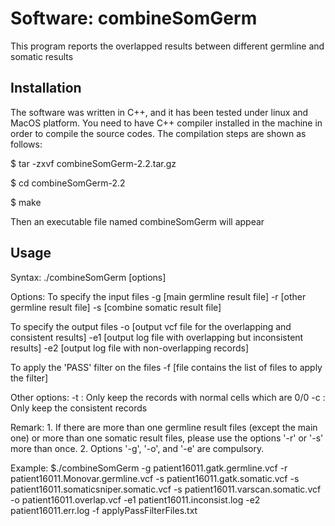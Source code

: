 # Software: combineSomGerm

This program reports the overlapped results between different germline and somatic results

## Installation

The software was written in C++, and it has been tested under linux and MacOS platform. You need
to have C++ compiler installed in the machine in order to compile the source codes. The compilation
steps are shown as follows:

$ tar -zxvf combineSomGerm-2.2.tar.gz

$ cd combineSomGerm-2.2

$ make

Then an executable file named combineSomGerm will appear

## Usage

Syntax: ./combineSomGerm [options]

Options:
   To specify the input files
      -g [main germline result file]
      -r [other germline result file]
      -s [combine somatic result file]

   To specify the output files
      -o [output vcf file for the overlapping and consistent results]
      -e1 [output log file with overlapping but inconsistent results]
      -e2 [output log file with non-overlapping records]

   To apply the 'PASS' filter on the files
      -f [file contains the list of files to apply the filter]

   Other options:
      -t : Only keep the records with normal cells which are 0/0
      -c : Only keep the consistent records

Remark: 1. If there are more than one germline result files (except the main one)
           or more than one somatic result files, please use the options '-r' or '-s'
           more than once.
        2. Options '-g', '-o', and '-e' are compulsory.

Example:
   $./combineSomGerm -g patient16011.gatk.germline.vcf -r patient16011.Monovar.germline.vcf -s patient16011.gatk.somatic.vcf -s patient16011.somaticsniper.somatic.vcf -s patient16011.varscan.somatic.vcf -o patient16011.overlap.vcf -e1 patient16011.inconsist.log -e2 patient16011.err.log -f applyPassFilterFiles.txt

